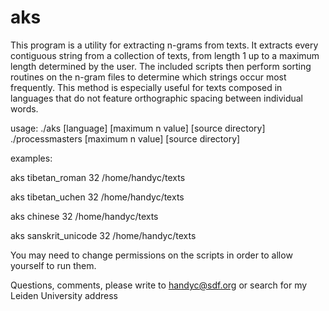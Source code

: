 # aks
This program is a utility for extracting n-grams from texts.
It extracts every contiguous string from a collection of texts,
from length 1 up to a maximum length determined by the user.
The included scripts then perform sorting routines on the
n-gram files to determine which strings occur most frequently.
This method is especially useful for texts composed in languages
that do not feature orthographic spacing between individual
words.

usage:
./aks [language] [maximum n value] [source directory]
./processmasters [maximum n value] [source directory]

examples:

aks tibetan_roman 32 /home/handyc/texts

aks tibetan_uchen 32 /home/handyc/texts

aks chinese 32 /home/handyc/texts

aks sanskrit_unicode 32 /home/handyc/texts

You may need to change permissions on the scripts in order to allow yourself
to run them.

Questions, comments, please write to handyc@sdf.org or search for my Leiden University address
